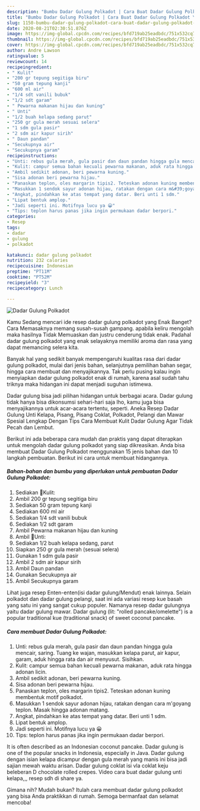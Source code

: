 ```yaml
---
description: "Bumbu Dadar Gulung Polkadot | Cara Buat Dadar Gulung Polkadot Yang Lezat"
title: "Bumbu Dadar Gulung Polkadot | Cara Buat Dadar Gulung Polkadot Yang Lezat"
slug: 1150-bumbu-dadar-gulung-polkadot-cara-buat-dadar-gulung-polkadot-yang-lezat
date: 2020-08-21T02:30:51.876Z
image: https://img-global.cpcdn.com/recipes/bfd719ab25eadbdc/751x532cq70/dadar-gulung-polkadot-foto-resep-utama.jpg
thumbnail: https://img-global.cpcdn.com/recipes/bfd719ab25eadbdc/751x532cq70/dadar-gulung-polkadot-foto-resep-utama.jpg
cover: https://img-global.cpcdn.com/recipes/bfd719ab25eadbdc/751x532cq70/dadar-gulung-polkadot-foto-resep-utama.jpg
author: Andre Lawson
ratingvalue: 5
reviewcount: 14
recipeingredient:
- " Kulit"
- "200 gr tepung segitiga biru"
- "50 gram tepung kanji"
- "600 ml air"
- "1/4 sdt vanili bubuk"
- "1/2 sdt garam"
- " Pewarna makanan hijau dan kuning"
- " Unti"
- "1/2 buah kelapa sedang parut"
- "250 gr gula merah sesuai selera"
- "1 sdm gula pasir"
- "2 sdm air kapur sirih"
- " Daun pandan"
- "Secukupnya air"
- "Secukupnya garam"
recipeinstructions:
- "Unti: rebus gula merah, gula pasir dan daun pandan hingga gula mencair, saring. Tuang ke wajan, masukkan kelapa parut, air kapur, garam, aduk hingga rata dan air menyusut. Sisihkan."
- "Kulit: campur semua bahan kecuali pewarna makanan, aduk rata hingga adonan licin."
- "Ambil sedikit adonan, beri pewarna kuning."
- "Sisa adonan beri pewarna hijau."
- "Panaskan teplon, oles margarin tipis2. Teteskan adonan kuning membentuk motif polkadot."
- "Masukkan 1 sendok sayur adonan hijau, ratakan dengan cara m&#39;goyang teplon. Masak hingga adonan matang."
- "Angkat, pindahkan ke atas tempat yang datar. Beri unti 1 sdm."
- "Lipat bentuk amplop."
- "Jadi seperti ini. Motifnya lucu ya 😀"
- "Tips: teplon harus panas jika ingin permukaan dadar berpori."
categories:
- Resep
tags:
- dadar
- gulung
- polkadot

katakunci: dadar gulung polkadot 
nutrition: 232 calories
recipecuisine: Indonesian
preptime: "PT11M"
cooktime: "PT52M"
recipeyield: "3"
recipecategory: Lunch

---
```



![Dadar Gulung Polkadot](https://img-global.cpcdn.com/recipes/bfd719ab25eadbdc/751x532cq70/dadar-gulung-polkadot-foto-resep-utama.jpg)

Kamu Sedang mencari ide resep dadar gulung polkadot yang Enak Banget? Cara Memasaknya memang susah-susah gampang. apabila keliru mengolah maka hasilnya Tidak Memuaskan dan justru cenderung tidak enak. Padahal dadar gulung polkadot yang enak selayaknya memiliki aroma dan rasa yang dapat memancing selera kita.

Banyak hal yang sedikit banyak mempengaruhi kualitas rasa dari dadar gulung polkadot, mulai dari jenis bahan, selanjutnya pemilihan bahan segar, hingga cara membuat dan menyajikannya. Tak perlu pusing kalau ingin menyiapkan dadar gulung polkadot enak di rumah, karena asal sudah tahu triknya maka hidangan ini dapat menjadi suguhan istimewa.

Dadar gulung bisa jadi pilihan hidangan untuk berbagai acara. Dadar gulung tidak hanya bisa dikonsumsi sehari-hari saja lho, kamu juga bisa menyajikannya untuk acar-acara tertentu, seperti. Aneka Resep Dadar Gulung Unti Kelapa, Pisang, Pisang Coklat, Polkadot, Pelangi dan Mawar Spesial Lengkap Dengan Tips Cara Membuat Kulit Dadar Gulung Agar Tidak Pecah dan Lembut.


Berikut ini ada beberapa cara mudah dan praktis yang dapat diterapkan untuk mengolah dadar gulung polkadot yang siap dikreasikan. Anda bisa membuat Dadar Gulung Polkadot menggunakan 15 jenis bahan dan 10 langkah pembuatan. Berikut ini cara untuk membuat hidangannya.

<!--inarticleads1-->

##### Bahan-bahan dan bumbu yang diperlukan untuk pembuatan Dadar Gulung Polkadot:

1. Sediakan  🌹Kulit:
1. Ambil 200 gr tepung segitiga biru
1. Sediakan 50 gram tepung kanji
1. Sediakan 600 ml air
1. Sediakan 1/4 sdt vanili bubuk
1. Sediakan 1/2 sdt garam
1. Ambil  Pewarna makanan hijau dan kuning
1. Ambil  🌹Unti:
1. Sediakan 1/2 buah kelapa sedang, parut
1. Siapkan 250 gr gula merah (sesuai selera)
1. Gunakan 1 sdm gula pasir
1. Ambil 2 sdm air kapur sirih
1. Ambil  Daun pandan
1. Gunakan Secukupnya air
1. Ambil Secukupnya garam


Lihat juga resep Enten-enten(isi dadar gulung/Mendut) enak lainnya. Selain polkadot dan dadar gulung pelangi, saat ini ada variasi resep kue basah yang satu ini yang sangat cukup populer. Namanya resep dadar gulungnya yaitu dadar gulung mawar. Dadar gulung (lit: &#34;rolled pancake/omelette&#34;) is a popular traditional kue (traditional snack) of sweet coconut pancake. 

<!--inarticleads2-->

##### Cara membuat Dadar Gulung Polkadot:

1. Unti: rebus gula merah, gula pasir dan daun pandan hingga gula mencair, saring. Tuang ke wajan, masukkan kelapa parut, air kapur, garam, aduk hingga rata dan air menyusut. Sisihkan.
1. Kulit: campur semua bahan kecuali pewarna makanan, aduk rata hingga adonan licin.
1. Ambil sedikit adonan, beri pewarna kuning.
1. Sisa adonan beri pewarna hijau.
1. Panaskan teplon, oles margarin tipis2. Teteskan adonan kuning membentuk motif polkadot.
1. Masukkan 1 sendok sayur adonan hijau, ratakan dengan cara m&#39;goyang teplon. Masak hingga adonan matang.
1. Angkat, pindahkan ke atas tempat yang datar. Beri unti 1 sdm.
1. Lipat bentuk amplop.
1. Jadi seperti ini. Motifnya lucu ya 😀
1. Tips: teplon harus panas jika ingin permukaan dadar berpori.


It is often described as an Indonesian coconut pancake. Dadar gulung is one of the popular snacks in Indonesia, especially in Java. Dadar gulung dengan isian kelapa dicampur dengan gula merah yang manis ini bisa jadi sajian mewah waktu arisan. Dadar gulung coklat isi vla coklat keju beleberan D chocolate rolled crepes. Video cara buat dadar gulung unti kelapa,,, resep sdh di share ya. 

Gimana nih? Mudah bukan? Itulah cara membuat dadar gulung polkadot yang bisa Anda praktikkan di rumah. Semoga bermanfaat dan selamat mencoba!
